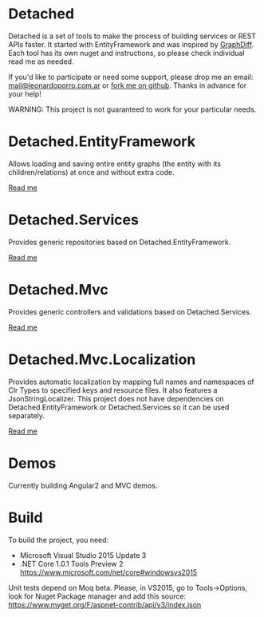 # Detached
Detached is a set of tools to make the process of building services or REST APIs faster.
It started with EntityFramework and was inspired by [GraphDiff](https://github.com/refactorthis/GraphDiff).
Each tool has its own nuget and instructions, so please check individual read me as needed.

If you'd like to participate or need some support, please drop me an email: mail@leonardoporro.com.ar
or [fork me on github](https://github.com/leonardoporro/Detached/fork).
Thanks in advance for your help!

WARNING: This project is not guaranteed to work for your particular needs. 

# Detached.EntityFramework
Allows loading and saving entire entity graphs (the entity with its children/relations) at once and without extra code.

[Read me](./README-ENTITYFRAMEWORK.md)

# Detached.Services
Provides generic repositories based on Detached.EntityFramework.

[Read me](./README-SERVICES.md)

# Detached.Mvc
Provides generic controllers and validations based on Detached.Services. 

[Read me](./README-MVC.md)

# Detached.Mvc.Localization
Provides automatic localization by mapping full names and namespaces of Clr Types to specified keys and resource files.
It also features a JsonStringLocalizer.
This project does not have dependencies on Detached.EntityFramework or Detached.Services so it can be used separately.

[Read me](./README-MVC-LOCALIZATION.md)

# Demos
Currently building Angular2 and MVC demos.

# Build
To build the project, you need:
 - Microsoft Visual Studio 2015 Update 3
 - .NET Core 1.0.1 Tools Preview 2
https://www.microsoft.com/net/core#windowsvs2015

Unit tests depend on Moq beta. Please, in VS2015, go to Tools->Options, look for Nuget Package manager 
and add this source:
https://www.myget.org/F/aspnet-contrib/api/v3/index.json
